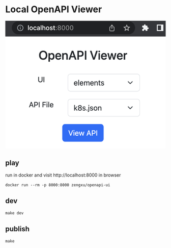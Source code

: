 # Local OpenAPI Viewer
![img](./openapi_viewer.png)

## play
run in docker and visit http://localhost:8000 in browser

```shell
docker run --rm -p 8000:8000 zengxu/openapi-ui
```

## dev
```shell
make dev
```

## publish
```shell
make
```
